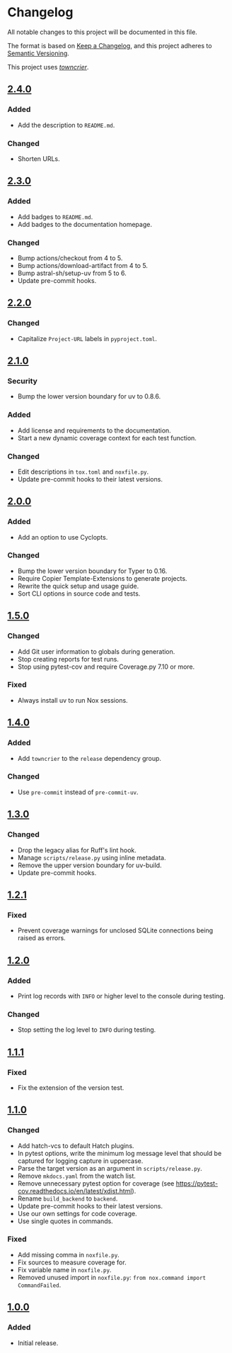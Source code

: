 # Changelog

All notable changes to this project will be documented in this file.

The format is based on [Keep a Changelog](https://keepachangelog.com/en/1.0.0/),
and this project adheres to [Semantic Versioning](https://semver.org/spec/v2.0.0.html).

This project uses [*towncrier*](https://towncrier.readthedocs.io/).

<!-- towncrier release notes start -->

## [2.4.0](https://github.com/leodevian/modern-python/tree/v2.4.0)

### Added

- Add the description to `README.md`.

### Changed

- Shorten URLs.


## [2.3.0](https://github.com/leodevian/modern-python/tree/v2.3.0)

### Added

- Add badges to `README.md`.
- Add badges to the documentation homepage.

### Changed

- Bump actions/checkout from 4 to 5.
- Bump actions/download-artifact from 4 to 5.
- Bump astral-sh/setup-uv from 5 to 6.
- Update pre-commit hooks.


## [2.2.0](https://github.com/leodevian/modern-python/tree/v2.2.0)

### Changed

- Capitalize `Project-URL` labels in `pyproject.toml`.


## [2.1.0](https://github.com/leodevian/modern-python/tree/v2.1.0)

### Security

- Bump the lower version boundary for uv to 0.8.6.

### Added

- Add license and requirements to the documentation.
- Start a new dynamic coverage context for each test function.

### Changed

- Edit descriptions in `tox.toml` and `noxfile.py`.
- Update pre-commit hooks to their latest versions.


## [2.0.0](https://github.com/leodevian/modern-python/tree/v2.0.0)

### Added

- Add an option to use Cyclopts.

### Changed

- Bump the lower version boundary for Typer to 0.16.
- Require Copier Template-Extensions to generate projects.
- Rewrite the quick setup and usage guide.
- Sort CLI options in source code and tests.


## [1.5.0](https://github.com/leodevian/modern-python/tree/v1.5.0)

### Changed

- Add Git user information to globals during generation.
- Stop creating reports for test runs.
- Stop using pytest-cov and require Coverage.py 7.10 or more.

### Fixed

- Always install uv to run Nox sessions.


## [1.4.0](https://github.com/leodevian/modern-python/tree/v1.4.0)

### Added

- Add `towncrier` to the `release` dependency group.

### Changed

- Use `pre-commit` instead of `pre-commit-uv`.


## [1.3.0](https://github.com/leodevian/modern-python/tree/v1.3.0)

### Changed

- Drop the legacy alias for Ruff's lint hook.
- Manage `scripts/release.py` using inline metadata.
- Remove the upper version boundary for uv-build.
- Update pre-commit hooks.


## [1.2.1](https://github.com/leodevian/modern-python/tree/v1.2.1)

### Fixed

- Prevent coverage warnings for unclosed SQLite connections being raised as errors.


## [1.2.0](https://github.com/leodevian/modern-python/tree/v1.2.0)

### Added

- Print log records with `INFO` or higher level to the console during testing.

### Changed

- Stop setting the log level to `INFO` during testing.


## [1.1.1](https://github.com/leodevian/modern-python/tree/v1.1.1)

### Fixed

- Fix the extension of the version test.


## [1.1.0](https://github.com/leodevian/modern-python/tree/v1.1.0)

### Changed

- Add hatch-vcs to default Hatch plugins.
- In pytest options, write the minimum log message level that should be captured for logging capture in uppercase.
- Parse the target version as an argument in `scripts/release.py`.
- Remove `mkdocs.yaml` from the watch list.
- Remove unnecessary pytest option for coverage (see <https://pytest-cov.readthedocs.io/en/latest/xdist.html>).
- Rename `build_backend` to `backend`.
- Update pre-commit hooks to their latest versions.
- Use our own settings for code coverage.
- Use single quotes in commands.

### Fixed

- Add missing comma in `noxfile.py`.
- Fix sources to measure coverage for.
- Fix variable name in `noxfile.py`.
- Removed unused import in `noxfile.py`: `from nox.command import CommandFailed`.


## [1.0.0](https://github.com/leodevian/modern-python/tree/v1.0.0)

### Added

- Initial release.
